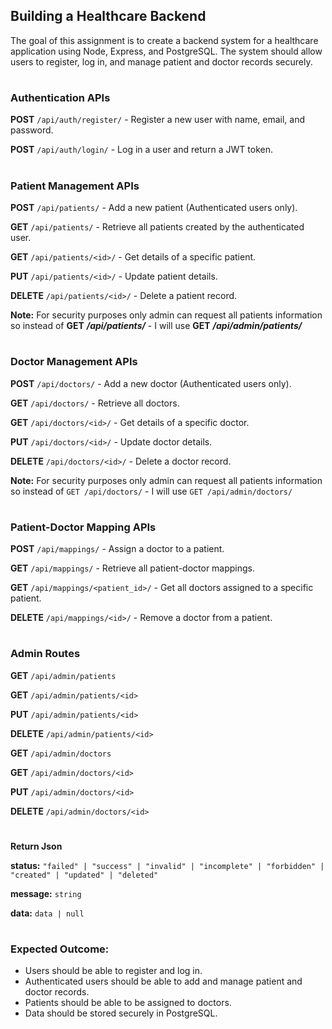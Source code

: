 
## **Building a Healthcare Backend**

The goal of this assignment is to create a backend system for a healthcare application using Node, Express, and PostgreSQL. The system should allow users to register, log in, and manage patient and doctor records securely.

#

###  Authentication APIs

**POST** `/api/auth/register/` - Register a new user with name, email, and password.

**POST** `/api/auth/login/` - Log in a user and return a JWT token.

#

###  Patient Management APIs

**POST** `/api/patients/` - Add a new patient (Authenticated users only).

**GET** `/api/patients/` - Retrieve all patients created by the authenticated user.

**GET** `/api/patients/<id>/` - Get details of a specific patient.

**PUT** `/api/patients/<id>/` - Update patient details.

**DELETE** `/api/patients/<id>/` - Delete a patient record.

**Note:** For security purposes only admin can request all patients information so instead of **GET** ***/api/patients/*** - I will use **GET** ***/api/admin/patients/***

#

###  Doctor Management APIs

**POST** `/api/doctors/` - Add a new doctor (Authenticated users only).

**GET** `/api/doctors/` - Retrieve all doctors.

**GET** `/api/doctors/<id>/` - Get details of a specific doctor.

**PUT** `/api/doctors/<id>/` - Update doctor details.

**DELETE** `/api/doctors/<id>/` - Delete a doctor record.


**Note:** For security purposes only admin can request all patients information so instead of `GET /api/doctors/` - I will use `GET /api/admin/doctors/`

#

###  Patient-Doctor Mapping APIs

**POST** `/api/mappings/` - Assign a doctor to a patient.

**GET** `/api/mappings/` - Retrieve all patient-doctor mappings.

**GET** `/api/mappings/<patient_id>/` - Get all doctors assigned to a specific patient.

**DELETE** `/api/mappings/<id>/` - Remove a doctor from a patient.

#

###  Admin Routes


**GET** `/api/admin/patients`

**GET** `/api/admin/patients/<id>`

**PUT** `/api/admin/patients/<id>`

**DELETE** `/api/admin/patients/<id>`


**GET** `/api/admin/doctors`

**GET** `/api/admin/doctors/<id>`

**PUT** `/api/admin/doctors/<id>`

**DELETE** `/api/admin/doctors/<id>`



#

**Return Json**

**status:** `"failed" | "success" | "invalid" | "incomplete" | "forbidden" | "created" | "updated" | "deleted"`

**message:** `string`

**data:** `data | null`

#

###  Expected Outcome:

 - Users should be able to register and log in.
 - Authenticated users should be able to add and manage patient and   
   doctor records.
 - Patients should be able to be assigned to doctors.
 - Data should be stored securely in PostgreSQL.
